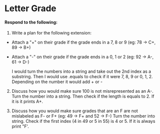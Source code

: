 # Letter Grade
#### Respond to the following:

1. Write a plan for the following extension:
  * Attach a "+" on their grade if the grade ends in a 7, 8 or 9 (eg: 78 -> C+, 89 -> B+)
  * Attach a "-" on their grade if the grade ends in a 0, 1 or 2 (eg: 92 -> A-, 61 -> D-)

    I would turn the numbers into a string and take out the 2nd index as a substring. Then I would use .equals to check if it were 7, 8, 9 or 0, 1, 2.    
    Depending on the number it would add + or -


2. Discuss how you would make sure 100 is not misrepresented as an A-.
  Turn the number into a string. Then check if the length is equals to 2. If it is it prints A+.


3. Discuss how you would make sure grades that are an F are not mislabeled as F- or F+ (eg: 49 -> F+ and 52 -> F-)
   Turn the number into string. Check if the first index (4 in 49 or 5 in 55) is 4 or 5. If it is always print "F'.    
